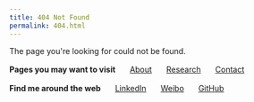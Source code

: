 ```yaml
---
title: 404 Not Found
permalink: 404.html
---
```

The page you're looking for could not be found.

**Pages you may want to visit** 
　<i class="fa fa-fw fa-user"></i>&nbsp;&nbsp;[About](/about/)
　<i class="fa fa-fw fa-university"></i>&nbsp;&nbsp;[Research](/research/)
　<i class="fa fa-fw fa-envelope"></i>&nbsp;&nbsp;[Contact](/contact/)

**Find me around the web** 
　<i class="fa fa-fw fa-linkedin"></i>&nbsp;&nbsp;[LinkedIn](https://www.linkedin.com/in/dongleizhang "@dongleizhang")
　<i class="fa fa-fw fa-weibo"></i>&nbsp;&nbsp;[Weibo](https://www.weibo.com/prczdl "@班班_Dylan")
　<i class="fa fa-fw fa-github"></i>&nbsp;&nbsp;[GitHub](https://github.com/dongleizhang "@dongleizhang")
